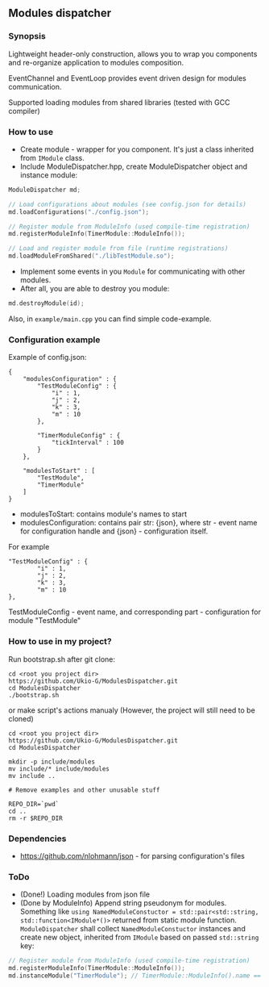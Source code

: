 ## Modules dispatcher

### Synopsis 
Lightweight header-only construction, allows you to wrap you components and re-organize application to modules composition.

EventChannel and EventLoop provides event driven design for modules communication.

Supported loading modules from shared libraries (tested with GCC compiler)

### How to use
- Create module - wrapper for you component. It's just a class inherited from `IModule` class.
- Include ModuleDispatcher.hpp, create ModuleDispatcher object and instance module: 
```c++
ModuleDispatcher md;

// Load configurations about modules (see config.json for details)
md.loadConfigurations("./config.json");

// Register module from ModuleInfo (used compile-time registration)
md.registerModuleInfo(TimerModule::ModuleInfo());

// Load and register module from file (runtime registrations)
md.loadModuleFromShared("./libTestModule.so");
```
- Implement some events in you `Module` for communicating with other modules.
- After all, you are able to destroy you module:
```c++
md.destroyModule(id);
```
Also, in `example/main.cpp` you can find simple code-example.


### Configuration example

Example of config.json:
```
{
    "modulesConfiguration" : {
        "TestModuleConfig" : {
            "i" : 1,
            "j" : 2,
            "k" : 3,
            "m" : 10
        },

        "TimerModuleConfig" : {
            "tickInterval" : 100
        }
    },

    "modulesToStart" : [
        "TestModule",
        "TimerModule"
    ]
}
```
- modulesToStart: contains module's names to start
- modulesConfiguration: contains pair str:  {json}, where str - event name for configuration handle and {json} - configuration itself. 
    
For example 
```
"TestModuleConfig" : {
        "i" : 1,
        "j" : 2,
        "k" : 3,
        "m" : 10
},
```

TestModuleConfig - event name, and corresponding part - configuration for module "TestModule"
### How to use in my project?

Run bootstrap.sh after git clone:
```
cd <root you project dir>
https://github.com/Ukio-G/ModulesDispatcher.git
cd ModulesDispatcher
./bootstrap.sh
```

or make script's actions manualy (However, the project will still need to be cloned)
```
cd <root you project dir>
https://github.com/Ukio-G/ModulesDispatcher.git
cd ModulesDispatcher

mkdir -p include/modules
mv include/* include/modules
mv include ..

# Remove examples and other unusable stuff

REPO_DIR=`pwd`
cd ..
rm -r $REPO_DIR
```

### Dependencies

- https://github.com/nlohmann/json - for parsing configuration's files

### ToDo
- (Done!) Loading modules from json file
- (Done by ModuleInfo) Append string pseudonym for modules. Something like `using NamedModuleConstuctor = std::pair<std::string, std::function<IModule*()>` returned from static module function. `ModuleDispatcher` shall collect `NamedModuleConstuctor` instances and create new object, inherited from `IModule` based on passed `std::string` key:
```c++
// Register module from ModuleInfo (used compile-time registration)
md.registerModuleInfo(TimerModule::ModuleInfo());
md.instanceModule("TimerModule"); // TimerModule::ModuleInfo().name == "TimerModule"
```